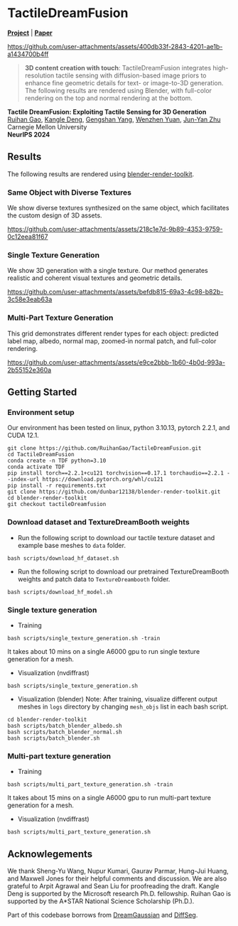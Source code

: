 # TactileDreamFusion

[**Project**](https://ruihangao.github.io/TactileDreamFusion/) | [**Paper**]()


https://github.com/user-attachments/assets/400db33f-2843-4201-ae1b-a1434700b4ff


> **3D content creation with touch**: TactileDreamFusion integrates high-resolution tactile sensing with diffusion-based image priors to enhance fine geometric details for text- or image-to-3D generation. The following results are rendered using Blender, with full-color rendering on the top and normal rendering at the bottom.

**Tactile DreamFusion: Exploiting Tactile Sensing for 3D Generation** <br>
[Ruihan Gao](https://ruihangao.github.io/),
[Kangle Deng](https://dunbar12138.github.io/),
[Gengshan Yang](https://gengshan-y.github.io/),
[Wenzhen Yuan](https://siebelschool.illinois.edu/about/people/all-faculty/yuanwz),
[Jun-Yan Zhu](https://www.cs.cmu.edu/~junyanz/) <br>
Carnegie Mellon University <br>
**NeurIPS 2024**

## Results

The following results are rendered using [blender-render-toolkit](https://github.com/dunbar12138/blender-render-toolkit/tree/main).

### Same Object with Diverse Textures

We show diverse textures synthesized on the same object, which facilitates the custom design of 3D assets.

https://github.com/user-attachments/assets/218c1e7d-9b89-4353-9759-0c12eea81f67

### Single Texture Generation

We show 3D generation with a single texture. Our method generates realistic and coherent visual textures and geometric details.

https://github.com/user-attachments/assets/befdb815-69a3-4c98-b82b-3c58e3eab63a

### Multi-Part Texture Generation

This grid demonstrates different render types for each object: predicted label map, albedo, normal map, zoomed-in normal patch, and full-color rendering.

https://github.com/user-attachments/assets/e9ce2bbb-1b60-4b0d-993a-2b55152e360a

## Getting Started

### Environment setup
Our environment has been tested on linux, python 3.10.13, pytorch 2.2.1, and CUDA 12.1.
```
git clone https://github.com/RuihanGao/TactileDreamFusion.git
cd TactileDreamFusion
conda create -n TDF python=3.10
conda activate TDF
pip install torch==2.2.1+cu121 torchvision==0.17.1 torchaudio==2.2.1 --index-url https://download.pytorch.org/whl/cu121
pip install -r requirements.txt
git clone https://github.com/dunbar12138/blender-render-toolkit.git
cd blender-render-toolkit
git checkout tactileDreamfusion

```



### Download dataset and TextureDreamBooth weights
* Run the following script to download our tactile texture dataset and example base meshes to `data` folder.
```
bash scripts/download_hf_dataset.sh 
```

* Run the following script to download our pretrained TextureDreamBooth weights and patch data to `TextureDreambooth` folder.
```
bash scripts/download_hf_model.sh 
```

### Single texture generation

* Training

```
bash scripts/single_texture_generation.sh -train
```
It takes about 10 mins on a single A6000 gpu to run single texture generation for a mesh.

* Visualization (nvdiffrast)

```
bash scripts/single_texture_generation.sh
```

* Visualization (blender)
Note: After training, visualize different output meshes in `logs` directory by changing `mesh_objs` list in each bash script.
```
cd blender-render-toolkit
bash scripts/batch_blender_albedo.sh
bash scripts/batch_blender_normal.sh 
bash scripts/batch_blender.sh
```

### Multi-part texture generation

* Training

```
bash scripts/multi_part_texture_generation.sh -train
```
It takes about 15 mins on a single A6000 gpu to run multi-part texture generation for a mesh.

* Visualization (nvdiffrast)
```
bash scripts/multi_part_texture_generation.sh
```

## Acknowlegements

We thank Sheng-Yu Wang, Nupur Kumari, Gaurav Parmar, Hung-Jui Huang, and Maxwell Jones for their helpful comments and discussion. We are also grateful to Arpit Agrawal and Sean Liu for proofreading the draft. Kangle Deng is supported by the Microsoft research Ph.D. fellowship. Ruihan Gao is supported by the A\*STAR National Science Scholarship (Ph.D.).

Part of this codebase borrows from [DreamGaussian](https://github.com/dreamgaussian/dreamgaussian) and [DiffSeg](https://github.com/google/diffseg).
